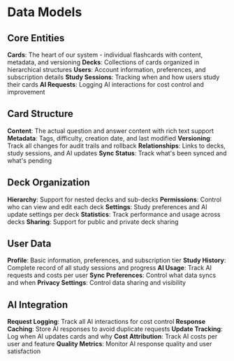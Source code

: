 # Data Models

## Core Entities

**Cards**: The heart of our system - individual flashcards with content, metadata, and versioning
**Decks**: Collections of cards organized in hierarchical structures
**Users**: Account information, preferences, and subscription details
**Study Sessions**: Tracking when and how users study their cards
**AI Requests**: Logging AI interactions for cost control and improvement

## Card Structure

**Content**: The actual question and answer content with rich text support
**Metadata**: Tags, difficulty, creation date, and last modified
**Versioning**: Track all changes for audit trails and rollback
**Relationships**: Links to decks, study sessions, and AI updates
**Sync Status**: Track what's been synced and what's pending

## Deck Organization

**Hierarchy**: Support for nested decks and sub-decks
**Permissions**: Control who can view and edit each deck
**Settings**: Study preferences and AI update settings per deck
**Statistics**: Track performance and usage across decks
**Sharing**: Support for public and private deck sharing

## User Data

**Profile**: Basic information, preferences, and subscription tier
**Study History**: Complete record of all study sessions and progress
**AI Usage**: Track AI requests and costs per user
**Sync Preferences**: Control what data syncs and when
**Privacy Settings**: Control data sharing and visibility

## AI Integration

**Request Logging**: Track all AI interactions for cost control
**Response Caching**: Store AI responses to avoid duplicate requests
**Update Tracking**: Log when AI updates cards and why
**Cost Attribution**: Track AI costs per user and feature
**Quality Metrics**: Monitor AI response quality and user satisfaction
